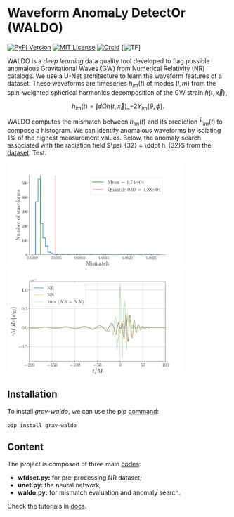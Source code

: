 # **Waveform AnomaLy DetectOr (WALDO)**

[![PyPI Version](https://img.shields.io/pypi/v/grav-waldo?color=)](https://pypi.org/project/grav-waldo/)
[![MIT License](https://img.shields.io/badge/license-MIT-blue.svg)](https://github.com/tiberioap/grav_waldo/blob/main/LICENSE)
[![Orcid](https://img.shields.io/badge/orcid-A6CE39?style=flat&logo=orcid&logoColor=white)](https://orcid.org/0000-0003-1856-6881)
[![TF](https://img.shields.io/badge/TensorFlow-FF6F00?style=flat&logo=tensorflow&logoColor=white)]

WALDO is a *deep learning* data quality tool developed to flag possible anomalous Gravitational Waves (GW) from Numerical Relativity (NR) catalogs.
We use a U-Net architecture to learn the waveform features of a dataset. These waveforms are timeseries $h_{lm}(t)$ of modes $(l,m)$ from the spin-weighted spherical harmonics decomposition of the GW strain $h(t,\vec x)$,

$$h_{lm}(t) = \int d\Omega h(t, \vec x)\_{-2}Y_{lm}(\theta, \phi) .$$ 

WALDO computes the mismatch between $h_{lm}(t)$ and its prediction $\bar h_{lm}(t)$ to compose a histogram. We can identify anomalous waveforms by isolating 1% of the highest measurement values. Below, the anomaly search associated with the radiation field $\psi_{32} = \ddot h_{32}$ from the [dataset](https://github.com/tiberioap/waldo/blob/main/simulations_ID.txt). Test.

<p float="central">
  <img src="figs/hist.png" width="400" />
  <img src="figs/wf.png" width="400" /> 
</p>

## Installation

To install *grav-waldo*, we can use the pip [command](https://pypi.org/project/grav-waldo/):

```pip install grav-waldo```

## Content

The project is composed of three main [codes](https://github.com/tiberioap/waldo/tree/main/waldo):
* **wfdset.py:** for pre-processing NR dataset;
* **unet.py:** the neural network;
* **waldo.py:** for mismatch evaluation and anomaly search.

Check the tutorials in [docs](https://github.com/tiberioap/waldo/tree/main/docs).
